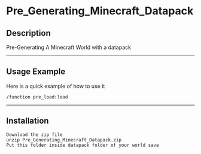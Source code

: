 # Pre_Generating_Minecraft_Datapack

## Description

Pre-Generating A Minecraft World with a datapack


--------
## Usage Example

Here is a quick example of how to use it

```
/function pre_load:load
```

--------
## Installation

```
Download the zip file
unzip Pre_Generating_Minecraft_Datapack.zip
Put this folder inside datapack folder of your world save
```
